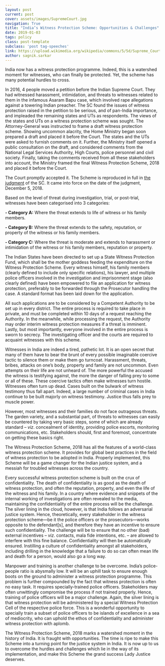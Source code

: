 ```yaml
---
layout: post
current: post
cover: assets/images/SupremeCourt.jpg
navigation: True
title: "India’s Witness Protection Scheme: Opportunities & Challenges"
date: 2019-01-03
tags: policy
class: post-template
subclass: 'post tag-speeches'
link: https://upload.wikimedia.org/wikipedia/commons/5/5d/Supreme_Court_of_India_-_Central_Wing.jpg
author: sagnik.sarkar
---
```

India now has a witness protection programme. Indeed, this is a watershed moment for witnesses, who can finally be protected. Yet, the scheme has many potential hurdles to cross.

In 2016, 4 people moved a petition before the Indian Supreme Court. They had witnessed harassment, intimidation, and threats to witnesses related to them in the infamous Asaram Bapu case, which involved rape allegations against a towering Indian preacher. The SC found the issues of witness protection raised in the petition to be serious, and of pan-India importance, and impleaded the remaining states and UTs as respondents. The views of the states and UTs on a witness protection scheme was sought. The Attorney-General was instructed to frame a draft witness protection scheme. Showing uncommon alacrity, the Home Ministry began soon prepared a draft and placed it before the Court. The states and the UTs were asked to furnish comments on it. Further, the Ministry itself opened a public consultation on the draft, and considered comments from the National Legal Services Authority, High Courts, police personnel and civil society. Finally, taking the comments received from all these stakeholders into account, the Ministry framed the final Witness Protection Scheme, 2018 and placed it before the Court.

The Court promptly accepted it. The Scheme is reproduced in full in [the judgment](https://www.sci.gov.in/supremecourt/2016/34388/34388_2016_Judgement_05-Dec-2018.pdf) of the SC. It came into force on the date of the judgment, December 5, 2018.

Based on the level of threat during investigation, trial, or post-trial, witnesses have been categorised into 3 categories:

**-   Category A:** Where the threat extends to life of witness or his family members.

**-   Category B:** Where the threat extends to the safety, reputation, or property of the witness or his family members.

**-   Category C:** Where the threat is moderate and extends to harassment or intimidation of the witness or his family members, reputation or property.


The Indian States have been directed to set up a State Witness Protection Fund, which shall be the mother goddess feeding the expenditure on the Witness Protection Scheme. Every witness himself, his family members (clearly defined to include only specific relations), his lawyer, and multiple police officers involved in the investigation and imprisonment stage (also clearly defined) have been empowered to file an application for witness protection, preferably to be forwarded through the Prosecutor handling the case. A standard format has been laid down for the application.

All such applications are to be considered by a Competent Authority to be set up in every district. The entire process is required to take place in private, and must be completed within 10 days of a request reaching the Authority. In the meanwhile, while processing the request, the Authority may order interim witness protection measures if a threat is imminent. Lastly, but most importantly, everyone involved in the entire process is sworn to secrecy. The investigating officer and the courts are required to acquaint witnesses with this scheme.

Witnesses in India are indeed a tired, pathetic lot. It is an open secret that many of them have to bear the brunt of every possible imaginable coercive tactic to silence them or make them go turncoat. Harassment, threats, bribes, attacks on one’s body, property and family are not uncommon. Even attempts on their life are not unheard of. The more powerful the accused the witness is testifying against, the more the danger of falling prey to some or all of these. These coercive tactics often make witnesses turn hostile. Witnesses often turn up dead. Cases built on the bulwark of witness testimony thus fall apart. Indeed, a large number of criminal cases in India continue to be built majorly on witness testimony. Justice thus falls prey to muscle power.

However, most witnesses and their families do not face outrageous threats. The garden variety, and a substantial part, of threats to witnesses can easily be countered by taking very basic steps, some of which are already standard *– viz*. concealment of identity, providing police escorts, monitoring communications, etc. Stakeholders should, first and foremost, concentrate on getting these basics right.

The Witness Protection Scheme, 2018 has all the features of a world-class witness protection scheme. It provides for global best practices in the field of witness protection to be adopted in India. Properly implemented, this Scheme will be a game changer for the Indian justice system, and a messiah for troubled witnesses across the country.

Every successful witness protection scheme is built on the crux of confidentiality. The death of confidentiality is as good as the death of witness protection, and often the reputation, property, and even the life of the witness and his family. In a country where evidence and snippets of the internal working of investigations are often revealed to the media, maintaining the confidentiality of the entire process will be the challenge. The silver lining in the cloud, however, is that India follows an adversarial justice system. Hence, theoretically, every stakeholder in the witness protection scheme―be it the police officers or the prosecutors―works opposite to the defendant[s], and therefore they have an incentive to ensure such confidentiality. The challenge will be to ensure that no other (bad) external incentives *– viz*. contacts, mala fide  intentions, etc. – are allowed to interfere with this fine balance. Confidentiality will then be automatically ensured. Instilling a culture of confidentiality amongst all stakeholders, including drilling in the knowledge that a failure to do so can often mean life and death for a person, would also go a long way.

Manpower and training is another challenge to be overcome. India’s police-people ratio is abysmally low. It will be an uphill task to ensure enough boots on the ground to administer a witness protection programme. This problem is further compounded by the fact that witness protection is often no easy task. It requires specially-trained police officers. Stakeholders may often unwittingly compromise the process if not trained properly. Hence, training of police officers will be a major challenge. Again, the silver lining is that witness protection will be administered by a special Witness Protection Cell of the respective police force. This is a wonderful opportunity to specially train a subset of police officers to be islands of excellence in a sea of mediocrity, who can uphold the ethos of confidentiality and administer witness protection with aplomb.

The Witness Protection Scheme, 2018 marks a watershed moment in the history of India. It is fraught with opportunities. The time is ripe to make this Scheme into a turning point for the justice system in India. It is now up to us to overcome the hurdles and challenges which lie in the way of its implementation, and make this Scheme the grand success Lady Justice deserves.
